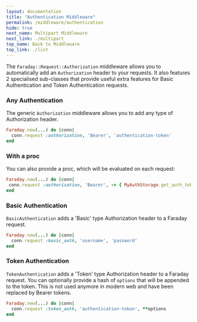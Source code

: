 ```yaml
---
layout: documentation
title: "Authentication Middleware"
permalink: /middleware/authentication
hide: true
next_name: Multipart Middleware
next_link: ./multipart
top_name: Back to Middleware
top_link: ./list
---
```


The `Faraday::Request::Authorization` middleware allows you to automatically add an `Authorization` header
to your requests. It also features 2 specialised sub-classes that provide useful extra features for Basic Authentication
and Token Authentication requests.

### Any Authentication

The generic `Authorization` middleware allows you to add any type of Authorization header.

```ruby
Faraday.new(...) do |conn|
  conn.request :authorization, 'Bearer', 'authentication-token'
end
```

### With a proc

You can also provide a proc, which will be evaluated on each request:

 ```ruby
 Faraday.new(...) do |conn|
  conn.request :authorization, 'Bearer', -> { MyAuthStorage.get_auth_token }
 end
 ```

### Basic Authentication

`BasicAuthentication` adds a 'Basic' type Authorization header to a Faraday request.

```ruby
Faraday.new(...) do |conn|
  conn.request :basic_auth, 'username', 'password'
end
```

### Token Authentication

`TokenAuthentication` adds a 'Token' type Authorization header to a Faraday request.
You can optionally provide a hash of `options` that will be appended to the token.
This is not used anymore in modern web and have been replaced by Bearer tokens.

```ruby
Faraday.new(...) do |conn|
  conn.request :token_auth, 'authentication-token', **options
end
```
